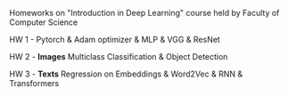 Homeworks on "Introduction in Deep Learning" course held by Faculty of Computer Science

HW 1 - Pytorch & Adam optimizer & MLP & VGG & ResNet

HW 2 - **Images** Multiclass Classification & Object Detection

HW 3 - **Texts** Regression on Embeddings & Word2Vec & RNN & Transformers
